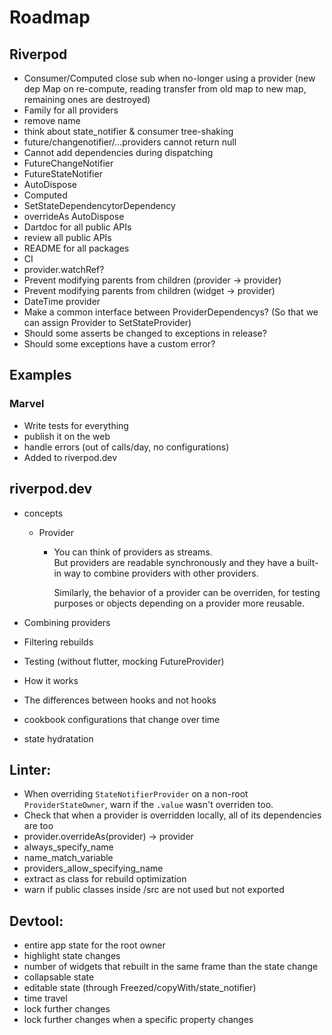 # Roadmap

## Riverpod

<!-- - evaluate time complexity for all operations -->
<!-- - evaluate space complexity -->

- Consumer/Computed close sub when no-longer using a provider (new dep Map on re-compute, reading transfer from old map to new map, remaining ones are destroyed)
- Family for all providers
- remove name
- think about state_notifier & consumer tree-shaking
- future/changenotifier/...providers cannot return null
- Cannot add dependencies during dispatching
- FutureChangeNotifier
- FutureStateNotifier
- AutoDispose
- Computed
- SetStateDependencytorDependency
- overrideAs AutoDispose
- Dartdoc for all public APIs
- review all public APIs
- README for all packages
- CI
- provider.watchRef?
- Prevent modifying parents from children (provider -> provider)
- Prevent modifying parents from children (widget -> provider)
- DateTime provider
- Make a common interface between ProviderDependencys? (So that we can assign Provider to SetStateProvider)
- Should some asserts be changed to exceptions in release?
- Should some exceptions have a custom error?

## Examples

### Marvel

- Write tests for everything
- publish it on the web
- handle errors (out of calls/day, no configurations)
- Added to riverpod.dev

## riverpod.dev

- concepts

  - Provider

    - You can think of providers as streams.\
      But providers are readable synchronously and they have
      a built-in way to combine providers with other providers.

      Similarly, the behavior of a provider can be overriden,
      for testing purposes or objects depending on a provider
      more reusable.

- Combining providers
- Filtering rebuilds
- Testing (without flutter, mocking FutureProvider)
- How it works
- The differences between hooks and not hooks
- cookbook configurations that change over time
- state hydratation

## Linter:

- When overriding `StateNotifierProvider` on a non-root `ProviderStateOwner`, warn if the `.value` wasn't overriden too.
- Check that when a provider is overridden locally, all of its dependencies are too
- provider.overrideAs(provider) -> provider
- always_specify_name
- name_match_variable
- providers_allow_specifying_name
- extract as class for rebuild optimization
- warn if public classes inside /src are not used but not exported

## Devtool:

- entire app state for the root owner
- highlight state changes
- number of widgets that rebuilt in the same frame than the state change
- collapsable state
- editable state (through Freezed/copyWith/state_notifier)
- time travel
- lock further changes
- lock further changes when a specific property changes
